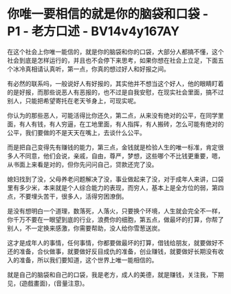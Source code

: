 # 你唯一要相信的就是你的脑袋和口袋 - P1 - 老方口述 - BV14v4y167AY

在这个社会上你唯一能信的，就是你的脑袋和你的口袋，大部分人都搞不懂，这个社会到底是怎样运行的，并且也不会停下来思考，如果你想在社会上立足，下面五个冰冷真相请认真听，第一点，你真的想过好人和好报之间。

有必然的联系吗，一般说好人有好报的，其实他并不想当这个好人，他的眼睛盯着的是好报，而那些说恶人有恶报的，也不过是自我安慰，在现实社会里面，搞不过别人，只能把希望寄托在老天爷身上，可现实呢。

你认为的那些恶人，可能活得比你还久，第二点，从来没有绝对的公平，在同学里面，有人有钱，有人穷逼，在工地里面，有人指挥，有人搬砖，怎么可能有绝对的公平，我们要做的不是天天在嘴上，去谈什么公平。

而是把自己变得先有赚钱的能力，第三点，金钱就是检验人生的唯一标准，肯定很多人不同意，他们会说，亲戚，自由，尊严，梦想，这些哪个不比钱更重要，嗯，从书面上来看是对的，但你先问问自己，贷款还完了没。

媳妇找到了没，父母养老问题解决了没，事业做起来了没，对于成年人来讲，口袋里有多少米，本来就是个人综合能力的表现，而穷人，基本上是全方位的弱，第四点，不要埋头苦干，很多人，活得穷困潦倒。

是没有想明白一个道理，数落死，人落火，只要换个环境，人生就会完全不一样，你千万不要在一眼望到底的行业，浪费你的细胞，第五点，做最坏的打算，你帮了别人，不一定换来感激，你需要帮助，没人给你雪葱送炭。

这才是成年人的事情，任何事情，你都要做最坏的打算，借钱给朋友，就要做好不还的准备，合伙做事，就要做好反目成仇的准备，创业赚钱，就要做好长期没有收入的准备，所以我们要知道，这个世界上唯一能相信的。

就是自己的脑袋和自己的口袋，我是老方，成人的美德，就是赚钱，关注我，下期见，(遊戲畫面)，(音量注意)。

